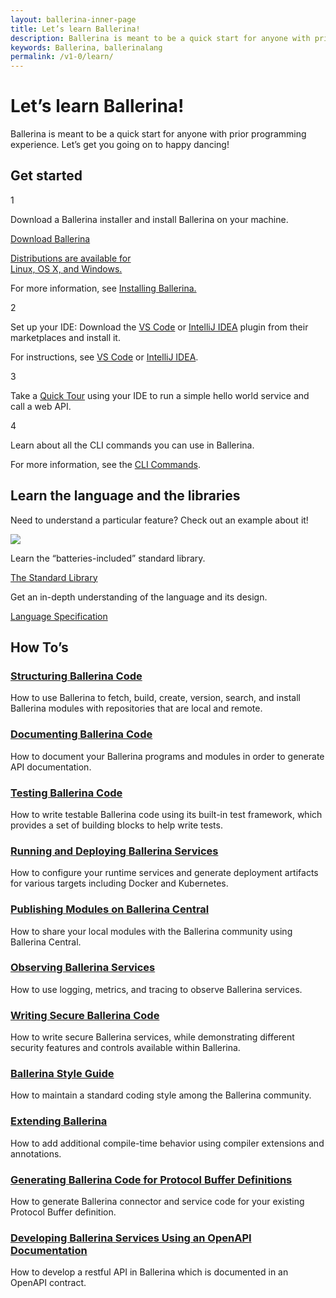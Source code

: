 ```yaml
---
layout: ballerina-inner-page
title: Let’s learn Ballerina!
description: Ballerina is meant to be a quick start for anyone with prior programming experience.
keywords: Ballerina, ballerinalang
permalink: /v1-0/learn/
---
```


<h1>Let’s learn Ballerina!</h1>
<div class="col-sm-12 col-md-12 cTwoCol cBallerinaLearnWrapper">
   <p>Ballerina is meant to be a quick start for anyone with prior programming experience. Let’s get you going on to happy dancing!</p>
<!-- <a href="" class="cGreenLinkArrow">Take Quick Tour</a> -->
</div>
<div class="col-sm-12 col-md-12 cBallerinaLearnTitleWrapper">
   <h2>Get started</h2>
</div>
<div class="col-sm-12 col-md-12 cBallerinaLearnWrapper cGrayWrapper">
<div class="col-sm-12 col-md-12 cRowLearnSteps">
<div class="col-sm-12 col-md-1 cLearnSteps">1</div>
<div class="col-sm-12 col-md-11 cBoxContainer">
      <div class="cBallerina-Box">
     <p>Download a Ballerina installer and install Ballerina on your machine. </p>
     <a class="cBallerina-io-Home-main-download-button" href="/downloads">Download Ballerina<p>Distributions are available for <br>Linux, OS X, and Windows.</p></a>
     <div class="clearfix"></div>
   <p>For more information, see <a href="/learn/getting-started">Installing Ballerina.</a></p>
      </div>
</div>
</div>
<div class="col-sm-12 col-md-12 cRowLearnSteps">
<div class="col-sm-12 col-md-1 cLearnSteps">2</div>
<div class="col-sm-12 col-md-11 cBoxContainer">
      <div class="cBallerina-Box">
     <p>Set up your IDE: Download the <a href="https://marketplace.visualstudio.com/items?itemName=ballerina.ballerina" target="_blank">VS Code</a> or <a href="https://plugins.jetbrains.com/plugin/9520-ballerina" target="_blank">IntelliJ IDEA</a> plugin from their marketplaces and install it.</p>
    <p>For instructions, see <a  href="/learn/tools-ides/vscode-plugin">VS Code</a> or <a href="/learn/tools-ides/intellij-plugin">IntelliJ IDEA</a>.</p>
      </div>
   </div>
</div>
<div class="col-sm-12 col-md-12 cRowLearnSteps">
<div class="col-sm-12 col-md-1 cLearnSteps">3</div>
<div class="col-sm-12 col-md-11 cBoxContainer">
      <div class="cBallerina-Box">
     <p>Take a <a href="/learn/quick-tour">Quick Tour</a> using your IDE to run a simple hello world service and call a web API. </p>
      </div>
   </div>
</div>
<div class="col-sm-12 col-md-12 cRowLearnSteps">
<div class="col-sm-12 col-md-1 cLearnSteps">4</div>
<div class="col-sm-12 col-md-11 cBoxContainer">
      <div class="cBallerina-Box">
     <p>Learn about all the CLI commands you can use in Ballerina.</p>
     <p>For more information, see the <a href="/learn/cli-commands">CLI Commands</a>.</p>
      </div>
   </div>
</div>
</div>
<div class="col-sm-12 col-md-12 cBallerinaLearnTitleWrapper">
   <h2>Learn the language and the libraries</h2>
</div>
<div class="col-sm-12 col-md-12 cBallerinaLearnWrapper cGrayWrapper">
<div class="col-sm-12 col-md-4 cBoxContainer">
      <div class="cBallerina-Box">
     <p class="cBoxpara">Need to understand a particular feature? Check out an example about it!</p>
         <a class="cBallerinaLearnButtons cBBEButton" href="/learn/by-example"><img src="/img/ballerina-bbe-logo.svg"/></a>
      </div>
   </div>
   <div class="col-sm-12 col-md-4 cBoxContainer">
      <div class="cBallerina-Box">
     <p class="cBoxpara">Learn the “batteries-included” standard library.</p>
         <a class="cBallerinaLearnButtons" href="/learn/api-docs/ballerina">The Standard Library</a>
      </div>
   </div>
   <div class="col-sm-12 col-md-4 cBoxContainer">
      <div class="cBallerina-Box">
     <p class="cBoxpara">Get an in-depth understanding of the language and its design.</p>
         <a class="cBallerinaLearnButtons" href="/spec">Language Specification</a>
      </div>
   </div>
</div>
<div class="col-sm-12 col-md-12 cBallerinaLearnTitleWrapper">
   <h2>How To’s</h2>
</div>
<div class="col-sm-12 col-md-12 cBallerinaLearnWrapper">
   <div class="col-sm-12 col-md-6 cTwoCol">
      <h3><a href="/learn/how-to-structure-ballerina-code">Structuring Ballerina Code</a></h3>
      <p>How to use Ballerina to fetch, build, create, version, search, and install Ballerina modules with repositories that are local and remote.</p>
   </div>
    <div class="col-sm-12 col-md-6 cTwoCol">
      <h3><a href="/learn/how-to-document-ballerina-code">Documenting Ballerina Code</a></h3>
      <p>How to document your Ballerina programs and modules in order to generate API documentation.</p>
   </div>
   <div class="clearfix"></div>
   <div class="col-sm-12 col-md-6 cTwoCol">
      <h3><a href="/learn/how-to-test-ballerina-code">Testing Ballerina Code</a></h3>
      <p>How to write testable Ballerina code using its built-in test framework, which provides a set of building blocks to help write tests.</p>
   </div>
  <div class="col-sm-12 col-md-6 cTwoCol">
      <h3><a href="/learn/how-to-deploy-and-run-ballerina-programs">Running and Deploying Ballerina Services</a></h3>
      <p>How to configure your runtime services and generate deployment artifacts for various targets including Docker and Kubernetes.</p>
   </div>
   <div class="clearfix"></div>
   <div class="col-sm-12 col-md-6 cTwoCol">
      <h3><a href="/learn/how-to-publish-modules">Publishing Modules on Ballerina Central</a></h3>
      <p>How to share your local modules with the Ballerina community using Ballerina Central.</p>
   </div>
   <div class="col-sm-12 col-md-6 cTwoCol">
      <h3><a href="/learn/how-to-observe-ballerina-code">Observing Ballerina Services</a></h3>
      <p>How to use logging, metrics, and tracing to observe Ballerina services.</p>
   </div>
   <div class="clearfix"></div>
   <div class="col-sm-12 col-md-6 cTwoCol">
      <h3><a href="/learn/how-to-write-secure-ballerina-code">Writing Secure Ballerina Code</a></h3>
      <p>How to write secure Ballerina services, while demonstrating different security features and controls available within Ballerina.</p>
   </div>
   <div class="col-sm-12 col-md-6 cTwoCol">
      <h3><a href="/learn/style-guide">Ballerina Style Guide</a></h3>
      <p>How to maintain a standard coding style among the Ballerina community.</p>
   </div>
   <div class="clearfix"></div>
    <div class="col-sm-12 col-md-6 cTwoCol">
      <h3><a href="/learn/how-to-extend-ballerina">Extending Ballerina</a></h3>
      <p>How to add additional compile-time behavior using compiler extensions and annotations.</p>
   </div>
   <div class="col-sm-12 col-md-6 cTwoCol">
      <h3><a href="/learn/how-to-generate-code-for-protocol-buffers">Generating Ballerina Code for Protocol Buffer Definitions</a></h3>
      <p>How to generate Ballerina connector and service code for your existing Protocol Buffer definition.</p>
   </div>
     <div class="clearfix"></div>
   <div class="col-sm-12 col-md-6 cTwoCol">
      <h3><a href="/learn/how-to-use-openapi-tools">Developing Ballerina Services Using an OpenAPI Documentation</a></h3>
      <p>How to develop a restful API in Ballerina which is documented in an OpenAPI contract.</p>
   </div>
</div>
<link rel="stylesheet" href="/css/ballerina-io-learn.css">

